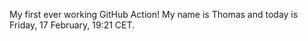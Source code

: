 My first ever working GitHub Action!
My name is Thomas and today is Friday, 17 February, 19:21 CET. 
